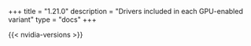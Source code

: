 +++
title = "1.21.0"
description = "Drivers included in each GPU-enabled variant"
type = "docs"
+++

{{< nvidia-versions >}}
